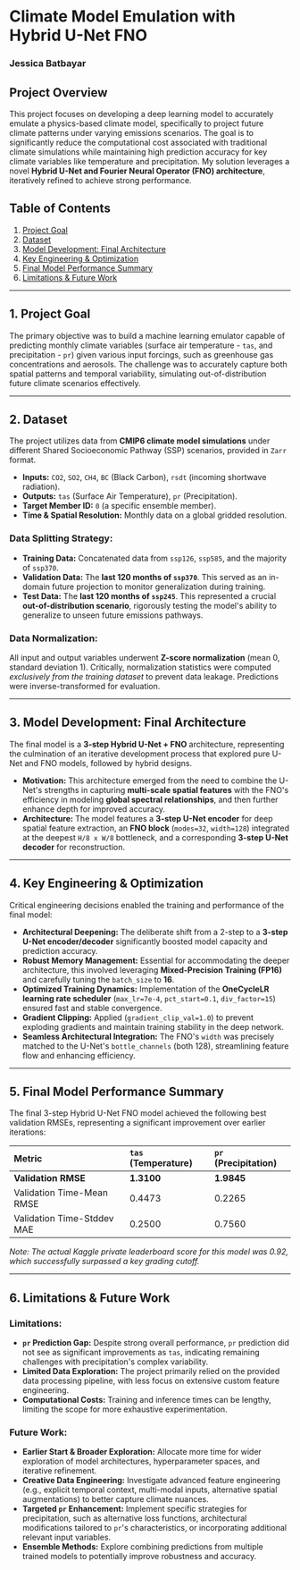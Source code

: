 # Climate Model Emulation with Hybrid U-Net FNO

### Jessica Batbayar

## Project Overview

This project focuses on developing a deep learning model to accurately emulate a physics-based climate model, specifically to project future climate patterns under varying emissions scenarios. The goal is to significantly reduce the computational cost associated with traditional climate simulations while maintaining high prediction accuracy for key climate variables like temperature and precipitation. My solution leverages a novel **Hybrid U-Net and Fourier Neural Operator (FNO) architecture**, iteratively refined to achieve strong performance.

## Table of Contents

1.  [Project Goal](#1-project-goal)
2.  [Dataset](#2-dataset)
3.  [Model Development: Final Architecture](#3-model-development-final-architecture)
4.  [Key Engineering & Optimization](#4-key-engineering--optimization)
5.  [Final Model Performance Summary](#5-final-model-performance-summary)
6.  [Limitations & Future Work](#6-limitations--future-work)

---

## 1. Project Goal

The primary objective was to build a machine learning emulator capable of predicting monthly climate variables (surface air temperature - `tas`, and precipitation - `pr`) given various input forcings, such as greenhouse gas concentrations and aerosols. The challenge was to accurately capture both spatial patterns and temporal variability, simulating out-of-distribution future climate scenarios effectively.

---

## 2. Dataset

The project utilizes data from **CMIP6 climate model simulations** under different Shared Socioeconomic Pathway (SSP) scenarios, provided in `Zarr` format.

* **Inputs:** `CO2`, `SO2`, `CH4`, `BC` (Black Carbon), `rsdt` (incoming shortwave radiation).
* **Outputs:** `tas` (Surface Air Temperature), `pr` (Precipitation).
* **Target Member ID:** `0` (a specific ensemble member).
* **Time & Spatial Resolution:** Monthly data on a global gridded resolution.

### Data Splitting Strategy:

* **Training Data:** Concatenated data from `ssp126`, `ssp585`, and the majority of `ssp370`.
* **Validation Data:** The **last 120 months of `ssp370`**. This served as an in-domain future projection to monitor generalization during training.
* **Test Data:** The **last 120 months of `ssp245`**. This represented a crucial **out-of-distribution scenario**, rigorously testing the model's ability to generalize to unseen future emissions pathways.

### Data Normalization:

All input and output variables underwent **Z-score normalization** (mean 0, standard deviation 1). Critically, normalization statistics were computed *exclusively from the training dataset* to prevent data leakage. Predictions were inverse-transformed for evaluation.

---

## 3. Model Development: Final Architecture

The final model is a **3-step Hybrid U-Net + FNO** architecture, representing the culmination of an iterative development process that explored pure U-Net and FNO models, followed by hybrid designs.

* **Motivation:** This architecture emerged from the need to combine the U-Net's strengths in capturing **multi-scale spatial features** with the FNO's efficiency in modeling **global spectral relationships**, and then further enhance depth for improved accuracy.
* **Architecture:** The model features a **3-step U-Net encoder** for deep spatial feature extraction, an **FNO block** (`modes=32`, `width=128`) integrated at the deepest `H/8 x W/8` bottleneck, and a corresponding **3-step U-Net decoder** for reconstruction.

---

## 4. Key Engineering & Optimization

Critical engineering decisions enabled the training and performance of the final model:

* **Architectural Deepening:** The deliberate shift from a 2-step to a **3-step U-Net encoder/decoder** significantly boosted model capacity and prediction accuracy.
* **Robust Memory Management:** Essential for accommodating the deeper architecture, this involved leveraging **Mixed-Precision Training (FP16)** and carefully tuning the `batch_size` to **16**.
* **Optimized Training Dynamics:** Implementation of the **OneCycleLR learning rate scheduler** (`max_lr=7e-4`, `pct_start=0.1`, `div_factor=15`) ensured fast and stable convergence.
* **Gradient Clipping:** Applied (`gradient_clip_val=1.0`) to prevent exploding gradients and maintain training stability in the deep network.
* **Seamless Architectural Integration:** The FNO's `width` was precisely matched to the U-Net's `bottle_channels` (both 128), streamlining feature flow and enhancing efficiency.

---

## 5. Final Model Performance Summary

The final 3-step Hybrid U-Net FNO model achieved the following best validation RMSEs, representing a significant improvement over earlier iterations:

| Metric                          | `tas` (Temperature) | `pr` (Precipitation) |
| :------------------------------ | :------------------ | :------------------- |
| **Validation RMSE** | **1.3100** | **1.9845** |
| Validation Time-Mean RMSE       | 0.4473              | 0.2265               |
| Validation Time-Stddev MAE      | 0.2500              | 0.7560               |

*Note: The actual Kaggle private leaderboard score for this model was 0.92, which successfully surpassed a key grading cutoff.*

---

## 6. Limitations & Future Work

### Limitations:

* **`pr` Prediction Gap:** Despite strong overall performance, `pr` prediction did not see as significant improvements as `tas`, indicating remaining challenges with precipitation's complex variability.
* **Limited Data Exploration:** The project primarily relied on the provided data processing pipeline, with less focus on extensive custom feature engineering.
* **Computational Costs:** Training and inference times can be lengthy, limiting the scope for more exhaustive experimentation.

### Future Work:

* **Earlier Start & Broader Exploration:** Allocate more time for wider exploration of model architectures, hyperparameter spaces, and iterative refinement.
* **Creative Data Engineering:** Investigate advanced feature engineering (e.g., explicit temporal context, multi-modal inputs, alternative spatial augmentations) to better capture climate nuances.
* **Targeted `pr` Enhancement:** Implement specific strategies for precipitation, such as alternative loss functions, architectural modifications tailored to `pr`'s characteristics, or incorporating additional relevant input variables.
* **Ensemble Methods:** Explore combining predictions from multiple trained models to potentially improve robustness and accuracy.
